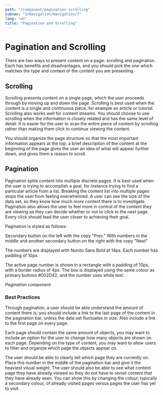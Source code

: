 ```yaml
---
path: "/component/pagination-scrolling"
subnav: "3/Navigation/Navigation/7"
lang: "en"
title: "Pagination and Scrolling"
---
```


# Pagination and Scrolling

There are two ways to present content on a page: scrolling and pagination. Each has benefits and disadvantages, and you should pick the one which matches the type and context of the content you are presenting.

## Scrolling

Scrolling presents content on a single page, which the user proceeds through by moving up and down the page. Scrolling is best used when the content is a single and continuous piece, for example an article or tutorial. Scrolling also works well for content streams. You should choose to use scrolling when the information is closely related and has the same level of detail. It is easier for the user to scan the entire piece of content by scrolling rather than making them click to continue viewing the content.

You should organize the page structure so that the most important information appears at the top; a brief description of the content at the beginning of the page gives the user an idea of what will appear further down, and gives them a reason to scroll.

## Pagination

Pagination splits content into multiple discrete pages. It is best used when the user is trying to accomplish a goal, for instance trying to find a particular article from a list. Breaking the content list into multiple pages stops the user from feeling overwhelmed. A user can see the size of the data set, so they know how much more content there is to investigate. Pagination also allows the user to feel more in control of the content they are viewing as they can decide whether or not to click to the next page. Every click should lead the user closer to achieving their goal.

Pagination is styled as follows:

Secondary button on the left with the copy "Prev." With numbers in the middle and another secondary button on the right with the copy "Next"

The numbers are displayed with Nunito Sans Bold at 14px. Each number has padding of 10px.

The active page number is shown in a rectangle with a padding of 10px, with a border radius of 4px. The box is displayed using the same colour as primary buttons #002D42, and the number uses white text.

*Pagination component*

### Best Practices

Through pagination, a user should be able understand the amount of content there is; you should include a link to the last page of the content in the pagination bar, unless the data set fluctuates in size. Also include a link to the first page on every page.

Each page should contain the same amount of objects, you may want to include an option for the user to change how many objects are shown on each page. Depending on the type of content, you may want to allow users to filter and organize which page the objects appear on.

The user should be able to clearly tell which page they are currently on. Place this number in the middle of the pagination bar and give it the heaviest visual weight. The user should also be able to see what content page they have already viewed so they do not have to revisit content that they have already seen. You can show this by changing the colour, typically a secondary colour, of already visited pages versus pages the user has yet to visit.
